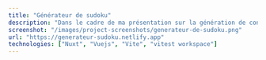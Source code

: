 ```yaml
---
title: "Générateur de sudoku"
description: "Dans le cadre de ma présentation sur la génération de contenu procédurale dans la musique, j'ai créé un solver de sudoku."
screenshot: "/images/project-screenshots/generateur-de-sudoku.png"
url: "https://generateur-sudoku.netlify.app"
technologies: ["Nuxt", "Vuejs", "Vite", "vitest workspace"]
---
```

